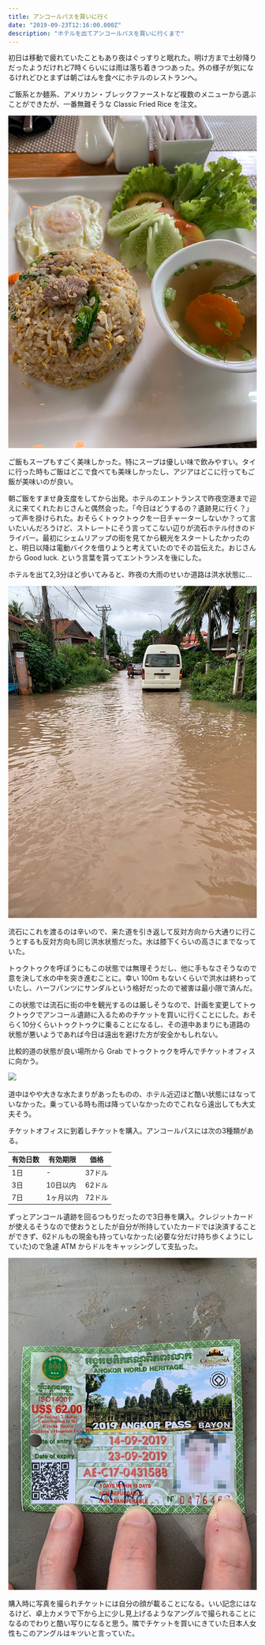 ```yaml
---
title: アンコールパスを買いに行く
date: "2019-09-23T12:16:00.000Z"
description: "ホテルを出てアンコールパスを買いに行くまで"
---
```


初日は移動で疲れていたこともあり夜はぐっすりと眠れた。明け方まで土砂降りだったようだけれど7時くらいには雨は落ち着きつつあった。外の様子が気になるけれどひとまずは朝ごはんを食べにホテルのレストランへ。

ご飯系とか麺系、アメリカン・ブレックファーストなど複数のメニューから選ぶことができたが、一番無難そうな Classic Fried Rice を注文。

![breakfast](./breakfast.jpg)

ご飯もスープもすごく美味しかった。特にスープは優しい味で飲みやすい。タイに行った時もご飯はどこで食べても美味しかったし、アジアはどこに行ってもご飯が美味いのが良い。

朝ご飯をすませ身支度をしてから出発。ホテルのエントランスで昨夜空港まで迎えに来てくれたおじさんと偶然会った。「今日はどうするの？遺跡見に行く？」って声を掛けられた。おそらくトゥクトゥクを一日チャーターしないか？って言いたいんだろうけど、ストレートにそう言ってこない辺りが流石ホテル付きのドライバー。最初にシェムリアップの街を見てから観光をスタートしたかったのと、明日以降は電動バイクを借りようと考えていたのでその旨伝えた。おじさんから Good luck. という言葉を貰ってエントランスを後にした。

ホテルを出て2,3分ほど歩いてみると、昨夜の大雨のせいか道路は洪水状態に...

![flood](./flood.jpg)

流石にこれを渡るのは辛いので、来た道を引き返して反対方向から大通りに行こうとするも反対方向も同じ洪水状態だった。水は膝下くらいの高さにまでなっていた。

トゥクトゥクを呼ぼうにもこの状態では無理そうだし、他に手もなさそうなので意を決して水の中を突き進むことに。幸い 100m もないくらいで洪水は終わっていたし、ハーフパンツにサンダルという格好だったので被害は最小限で済んだ。

この状態では流石に街の中を観光するのは厳しそうなので、計画を変更してトゥクトゥクでアンコール遺跡に入るためのチケットを買いに行くことにした。おそらく10分くらいトゥクトゥクに乗ることになるし、その道中あまりにも道路の状態が悪いようであれば今日は遠出を避けた方が安全かもしれない。

比較的道の状態が良い場所から Grab でトゥクトゥクを呼んでチケットオフィスに向かう。

<img src="https://maps.googleapis.com/maps/api/staticmap?center=13.3767842,103.8799103&zoom=16&size=640x480&markers=color:red%7C13.3767842,103.8799103&key=AIzaSyB-Y9VfGNRw433EqW3-GskaD5Utwm_Ogbg" />

道中はやや大きな水たまりがあったものの、ホテル近辺ほど酷い状態にはなっていなかった。乗っている時も雨は降っていなかったのでこれなら遠出しても大丈夫そう。

チケットオフィスに到着しチケットを購入。アンコールパスには次の3種類がある。

|有効日数|有効期限|価格|
|---|---|---|
|1日|-|37ドル|
|3日|10日以内|62ドル|
|7日|1ヶ月以内|72ドル|

ずっとアンコール遺跡を回るつもりだったので3日券を購入。クレジットカードが使えるそうなので使おうとしたが自分が所持していたカードでは決済することができず、62ドルもの現金も持っていなかった(必要な分だけ持ち歩くようにしていた)ので急遽 ATM からドルをキャッシングして支払った。

![angkor-pass.jpg](./angkor-pass.jpg)

購入時に写真を撮られチケットには自分の顔が載ることになる。いい記念にはなるけど、卓上カメラで下から上に少し見上げるようなアングルで撮られることになるのでわりと酷い写りになると思う。隣でチケットを買いにきていた日本人女性もこのアングルはキツいと言っていた。

